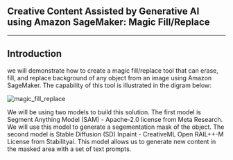 ## Creative Content Assisted by Generative AI using Amazon SageMaker: Magic Fill/Replace
---

## Introduction

we will demonstrate how to create a magic fill/replace tool that can erase, fill, and replace background of any object from an image using Amazon SageMaker. The capability of this tool is illustrated in the digram below:

![magic_fill_replace](https://raw.github.com/geekyutao/Inpaint-Anything/main/example/MainFramework.png)

We will be using two models to build this solution. The first model is Segment Anything Model (SAM) - Apache-2.0 license from Meta Research. We will use this model to generate a segementation mask of the object. The second model is Stable Diffusion (SD) Inpaint - CreativeML Open RAIL++-M License from Stabilityai. This model allows us to generate new content in the masked area with a set of text prompts.